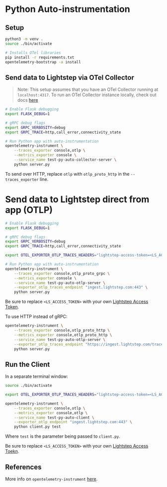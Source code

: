 # Python Auto-instrumentation

## Setup

```bash
python3 -m venv .
source ./bin/activate

# Installs OTel libraries
pip install -r requirements.txt
opentelemetry-bootstrap -a install
```

## Send data to Lightstep via OTel Collector

> Note: This setup assumes that you have an OTel Collector running at `localhost:4317`. To run an OTel Collector instance locally, check out docs [here](../../../collector/vanilla/readme.md)

```bash
# Enable Flask debugging
export FLASK_DEBUG=1

# gRPC debug flags
export GRPC_VERBOSITY=debug
export GRPC_TRACE=http,call_error,connectivity_state

# Run Python app with auto-instrumentation
opentelemetry-instrument \
    --traces_exporter console,otlp \
    --metrics_exporter console \
    --service_name test-py-auto-collector-server \
    python server.py
```

To send over HTTP, replace `otlp` with `otlp_proto_http` in the `--traces_exporter` line.

# Send data to Lightstep direct from app (OTLP)

```bash
# Enable Flask debugging
export FLASK_DEBUG=1

# gRPC debug flags
export GRPC_VERBOSITY=debug
export GRPC_TRACE=http,call_error,connectivity_state

export OTEL_EXPORTER_OTLP_TRACES_HEADERS="lightstep-access-token=<LS_ACCESS_TOKEN>"

# Run Python app with auto-instrumentation
opentelemetry-instrument \
    --traces_exporter console,otlp_proto_grpc \
    --metrics_exporter console \
    --service_name test-py-auto-otlp-server \
    --exporter_otlp_traces_endpoint "ingest.lightstep.com:443" \
    python server.py
```

Be sure to replace `<LS_ACCESS_TOKEN>` with your own [Lightstep Access Token](https://docs.lightstep.com/docs/create-and-manage-access-tokens).

To use HTTP instead of gRPC:

```bash
opentelemetry-instrument \
    --traces_exporter console,otlp_proto_http \
    --metrics_exporter console,otlp_proto_http \
    --service_name test-py-auto-otlp-server \
    --exporter_otlp_traces_endpoint "https://ingest.lightstep.com/traces/otlp/v0.9" \
    python server.py
```

## Run the Client

In a separate terminal window:

```bash
source ./bin/activate

export OTEL_EXPORTER_OTLP_TRACES_HEADERS="lightstep-access-token=<LS_ACCESS_TOKEN>"

opentelemetry-instrument \
    --traces_exporter console,otlp \
    --metrics_exporter console,otlp \
    --service_name test-py-auto-client \
    --exporter_otlp_endpoint "ingest.lightstep.com:443" \
    python client.py test
```

Where `test` is the parameter being passed to `client.py`.

Be sure to replace `<LS_ACCESS_TOKEN>` with your own [Lightstep Access Toekn](https://docs.lightstep.com/docs/create-and-manage-access-tokens).

## References

More info on `opentelemetry-instrument` [here](https://github.com/open-telemetry/opentelemetry-python-contrib/tree/main/opentelemetry-instrumentation).